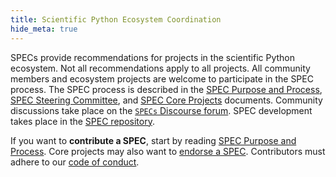 ```yaml
---
title: Scientific Python Ecosystem Coordination
hide_meta: true
---
```


SPECs provide recommendations for projects in the scientific Python ecosystem.
Not all recommendations apply to all projects.
All community members and ecosystem projects are welcome to participate in the SPEC process.
The SPEC process is described in the
[SPEC Purpose and Process](/specs/purpose-and-process),
[SPEC Steering Committee](/specs/steering-committee), and
[SPEC Core Projects](/specs/core-projects) documents.
Community discussions take place on the
[`SPECs` Discourse forum](https://discuss.scientific-python.org/c/specs/6).
SPEC development takes place in the [SPEC repository](https://github.com/scientific-python/specs).

If you want to **contribute a SPEC**, start by reading [SPEC Purpose and Process](/specs/purpose-and-process).
Core projects may also want to [endorse a SPEC](/specs/purpose-and-process#endorsing-a-spec).
Contributors must adhere to our [code of conduct](https://scientific-python.org/code_of_conduct/).
